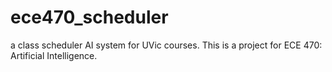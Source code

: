 # ece470_scheduler
a class scheduler AI system for UVic courses. This is a project for ECE 470: Artificial Intelligence.
